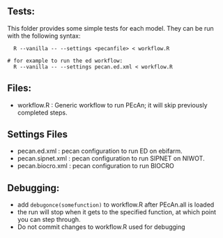 ## Tests:

This folder provides some simple tests for each model. They can be run with the following syntax:

```
  R --vanilla -- --settings <pecanfile> < workflow.R 

# for example to run the ed workflow:
  R --vanilla -- --settings pecan.ed.xml < workflow.R 
```

## Files:

* workflow.R       : Generic workflow to run PEcAn; it will skip previously completed steps.

## Settings Files 

* pecan.ed.xml     : pecan configuration to run ED on ebifarm.
* pecan.sipnet.xml : pecan configuration to run SIPNET on NIWOT.
* pecan.biocro.xml : pecan configuration to run BIOCRO

## Debugging:

* add `debugonce(somefunction)` to workflow.R after PEcAn.all is loaded
* the run will stop when it gets to the specified function, at which point you can step through.
* Do not commit changes to workflow.R used for debugging
